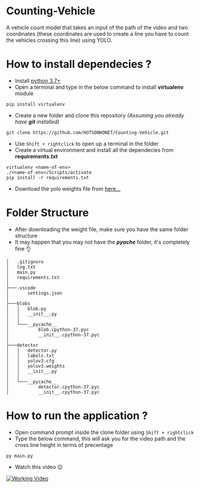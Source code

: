 # Counting-Vehicle

A vehicle count model that takes an input of the path of the video and two coordinates (these coordinates are used to create a line you have to count the vehicles crossing this line) using YOLO.


# How to install dependecies ?

* Install [python 3.7+](https://www.python.org/downloads/release/python-378/)
* Open a terminal and type in the below command to install **virtualenv** module
~~~
pip install virtualenv
~~~

* Create a new folder and clone this repository *(Assuming you already have **git** installed)*
~~~
git clone https://github.com/HOTSONHONET/Counting-Vehicle.git
~~~

* Use `Shift + rightclick` to open up a terminal in the folder
* Create a virtual environment and install all the dependecies from **requirements.txt**
~~~
virtualenv <name-of-env>
./<name-of-env>/Scripts/activate
pip install -r requirements.txt
~~~

* Download the yolo weights file from [here...](https://drive.google.com/file/d/1hY8edW6v2czNGr0lO4g6urzH6dlKYiT-/view?usp=sharing)


# Folder Structure
* After downloading the weight file, make sure you have the same folder structure
* It may happen that you may not have the *__pyache__* folder, it's completely fine 👌
~~~
│   .gitignore
│   log.txt
│   main.py
│   requirements.txt
│
├───.vscode
│       settings.json
│
├───blobs
│   │   blob.py
│   │   __init__.py
│   │
│   └───__pycache__
│           blob.cpython-37.pyc
│           __init__.cpython-37.pyc
│
├───detector
│   │   detector.py
│   │   labels.txt
│   │   yolov3.cfg
│   │   yolov3.weights
│   │   __init__.py
│   │
│   └───__pycache__
│           detector.cpython-37.pyc
│           __init__.cpython-37.pyc
~~~


# How to run the application ?
* Open command prompt inside the clone folder using `Shift + rightclick`
* Type the below command, this will ask you for the video path and the cross line height in terms of precentage
~~~
py main.py
~~~
* Watch this video 😉

[![Working Video](https://user-images.githubusercontent.com/56304060/112906740-4b106c00-910a-11eb-820a-0d8cc1acb9ac.png)](https://user-images.githubusercontent.com/56304060/112905094-7b0a4000-9107-11eb-9e5c-96b7d6a4fabe.mp4)
